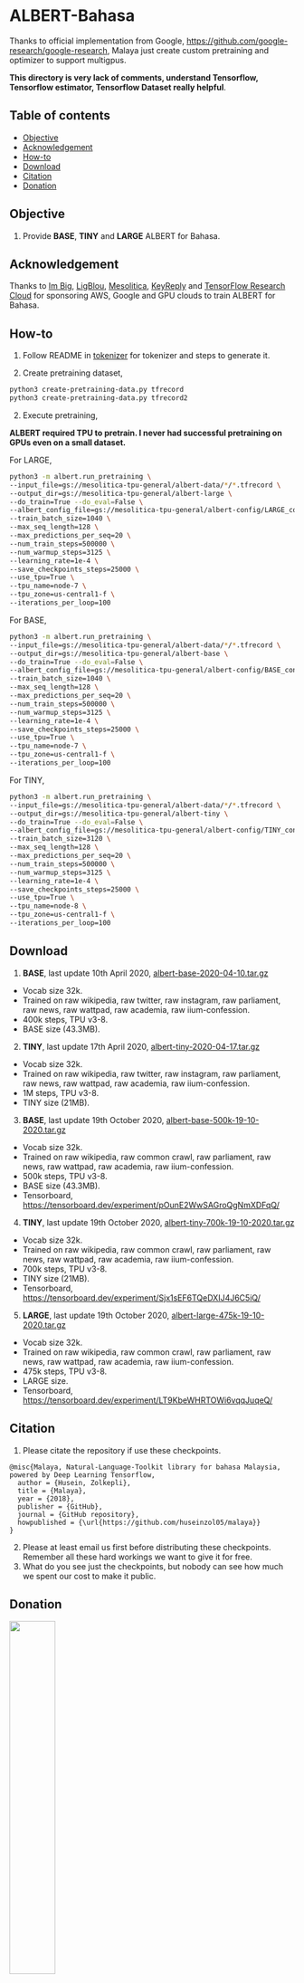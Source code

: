 # ALBERT-Bahasa

Thanks to official implementation from Google, https://github.com/google-research/google-research, Malaya just create custom pretraining and optimizer to support multigpus.

**This directory is very lack of comments, understand Tensorflow, Tensorflow estimator, Tensorflow Dataset really helpful**.

## Table of contents
  * [Objective](#objective)
  * [Acknowledgement](#acknowledgement)
  * [How-to](#how-to)
  * [Download](#download)
  * [Citation](#citation)
  * [Donation](#donation)

## Objective

1. Provide **BASE**, **TINY** and **LARGE** ALBERT for Bahasa.

## Acknowledgement

Thanks to [Im Big](https://www.facebook.com/imbigofficial/), [LigBlou](https://www.facebook.com/ligblou), [Mesolitica](https://mesolitica.com/), [KeyReply](https://www.keyreply.com/) and [TensorFlow Research Cloud](https://www.tensorflow.org/tfrc) for sponsoring AWS, Google and GPU clouds to train ALBERT for Bahasa.

## How-to

1. Follow README in [tokenizer](tokenizer) for tokenizer and steps to generate it.

2. Create pretraining dataset,

```bash
python3 create-pretraining-data.py tfrecord
python3 create-pretraining-data.py tfrecord2
```

2. Execute pretraining,

**ALBERT required TPU to pretrain. I never had successful pretraining on GPUs even on a small dataset.**

For LARGE,

```bash
python3 -m albert.run_pretraining \
--input_file=gs://mesolitica-tpu-general/albert-data/*/*.tfrecord \
--output_dir=gs://mesolitica-tpu-general/albert-large \
--do_train=True --do_eval=False \
--albert_config_file=gs://mesolitica-tpu-general/albert-config/LARGE_config.json \
--train_batch_size=1040 \
--max_seq_length=128 \
--max_predictions_per_seq=20 \
--num_train_steps=500000 \
--num_warmup_steps=3125 \
--learning_rate=1e-4 \
--save_checkpoints_steps=25000 \
--use_tpu=True \
--tpu_name=node-7 \
--tpu_zone=us-central1-f \
--iterations_per_loop=100
```

For BASE,

```bash
python3 -m albert.run_pretraining \
--input_file=gs://mesolitica-tpu-general/albert-data/*/*.tfrecord \
--output_dir=gs://mesolitica-tpu-general/albert-base \
--do_train=True --do_eval=False \
--albert_config_file=gs://mesolitica-tpu-general/albert-config/BASE_config.json \
--train_batch_size=1040 \
--max_seq_length=128 \
--max_predictions_per_seq=20 \
--num_train_steps=500000 \
--num_warmup_steps=3125 \
--learning_rate=1e-4 \
--save_checkpoints_steps=25000 \
--use_tpu=True \
--tpu_name=node-7 \
--tpu_zone=us-central1-f \
--iterations_per_loop=100
```

For TINY,

```bash
python3 -m albert.run_pretraining \
--input_file=gs://mesolitica-tpu-general/albert-data/*/*.tfrecord \
--output_dir=gs://mesolitica-tpu-general/albert-tiny \
--do_train=True --do_eval=False \
--albert_config_file=gs://mesolitica-tpu-general/albert-config/TINY_config.json \
--train_batch_size=3120 \
--max_seq_length=128 \
--max_predictions_per_seq=20 \
--num_train_steps=500000 \
--num_warmup_steps=3125 \
--learning_rate=1e-4 \
--save_checkpoints_steps=25000 \
--use_tpu=True \
--tpu_name=node-8 \
--tpu_zone=us-central1-f \
--iterations_per_loop=100
```

## Download

1. **BASE**, last update 10th April 2020, [albert-base-2020-04-10.tar.gz](https://f000.backblazeb2.com/file/malaya-model/bert-bahasa/albert-base-2020-04-10.tar.gz)

  - Vocab size 32k.
  - Trained on raw wikipedia, raw twitter, raw instagram, raw parliament, raw news, raw wattpad, raw academia, raw iium-confession.
  - 400k steps, TPU v3-8.
  - BASE size (43.3MB).

2. **TINY**, last update 17th April 2020, [albert-tiny-2020-04-17.tar.gz](https://f000.backblazeb2.com/file/malaya-model/bert-bahasa/albert-tiny-2020-04-17.tar.gz)

  - Vocab size 32k.
  - Trained on raw wikipedia, raw twitter, raw instagram, raw parliament, raw news, raw wattpad, raw academia, raw iium-confession.
  - 1M steps, TPU v3-8.
  - TINY size (21MB).

3. **BASE**, last update 19th October 2020, [albert-base-500k-19-10-2020.tar.gz](https://f000.backblazeb2.com/file/malaya-model/bert-bahasa/albert-base-500k-19-10-2020.tar.gz)

  - Vocab size 32k.
  - Trained on raw wikipedia, raw common crawl, raw parliament, raw news, raw wattpad, raw academia, raw iium-confession.
  - 500k steps, TPU v3-8.
  - BASE size (43.3MB).
  - Tensorboard, https://tensorboard.dev/experiment/pOunE2WwSAGroQgNmXDFqQ/

4. **TINY**, last update 19th October 2020, [albert-tiny-700k-19-10-2020.tar.gz](https://f000.backblazeb2.com/file/malaya-model/bert-bahasa/albert-tiny-700k-19-10-2020.tar.gz)

  - Vocab size 32k.
  - Trained on raw wikipedia, raw common crawl, raw parliament, raw news, raw wattpad, raw academia, raw iium-confession.
  - 700k steps, TPU v3-8.
  - TINY size (21MB).
  - Tensorboard, https://tensorboard.dev/experiment/Sjx1sEF6TQeDXIJ4J6C5iQ/

5. **LARGE**, last update 19th October 2020, [albert-large-475k-19-10-2020.tar.gz](https://f000.backblazeb2.com/file/malaya-model/bert-bahasa/albert-large-475k-19-10-2020.tar.gz)

  - Vocab size 32k.
  - Trained on raw wikipedia, raw common crawl, raw parliament, raw news, raw wattpad, raw academia, raw iium-confession.
  - 475k steps, TPU v3-8.
  - LARGE size.
  - Tensorboard, https://tensorboard.dev/experiment/LT9KbeWHRTOWi6vqqJuqeQ/

## Citation

1. Please citate the repository if use these checkpoints.

```
@misc{Malaya, Natural-Language-Toolkit library for bahasa Malaysia, powered by Deep Learning Tensorflow,
  author = {Husein, Zolkepli},
  title = {Malaya},
  year = {2018},
  publisher = {GitHub},
  journal = {GitHub repository},
  howpublished = {\url{https://github.com/huseinzol05/malaya}}
}
```

2. Please at least email us first before distributing these checkpoints. Remember all these hard workings we want to give it for free.
3. What do you see just the checkpoints, but nobody can see how much we spent our cost to make it public.

## Donation

<a href="https://www.patreon.com/bePatron?u=7291337"><img src="https://static1.squarespace.com/static/54a1b506e4b097c5f153486a/t/58a722ec893fc0a0b7745b45/1487348853811/patreon+art.jpeg" width="40%"></a>

Or, One time donation without credit card hustle, **7053174643, CIMB Bank, Husein Zolkepli**
